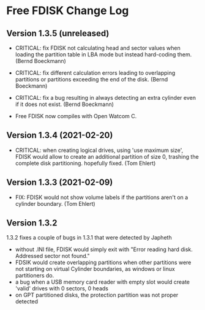 Free FDISK Change Log
=====================


Version 1.3.5 (unreleased)
--------------------------
 - CRITICAL: fix FDISK not calculating head and sector values when loading
     the partition table in LBA mode but instead hard-coding them.
     (Bernd Boeckmann)
 - CRITICAL: fix different calculation errors leading to overlapping
     partitions or partitions exceeding the end of the disk. (Bernd Boeckmann)
 - CRITICAL: fix a bug resulting in always detecting an extra cylinder
     even if it does not exist. (Bernd Boeckmann)

 - Free FDISK now compiles with Open Watcom C.


Version 1.3.4 (2021-02-20)
--------------------------
 - CRITICAL: when creating logical drives, using 'use maximum size', FDISK
   would allow to create an additional partition of size 0, trashing the
   complete disk partitioning. hopefully fixed. (Tom Ehlert)


Version 1.3.3 (2021-02-09)
--------------------------
 - FIX: FDISK would not show volume labels if the partitions aren't on a
   cylinder boundary. (Tom Ehlert)


Version 1.3.2 
-------------
1.3.2 fixes a couple of bugs in 1.3.1 that were detected by Japheth

 - without .INI file, FDISK would simply exit with  "Error reading hard disk.
   Addressed sector not found."
 - FDSIK would create overlapping partitions when other partitions were not
   starting on virtual Cylinder boundaries, as windows or linux partitioners
   do.
 - a bug when a USB memory card reader with empty slot would create 'valid'
   drives with 0 sectors, 0 heads
 - on GPT partitioned disks, the protection partition was not proper detected
